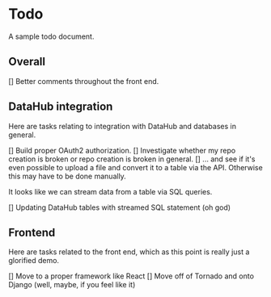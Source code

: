 # Todo
A sample todo document.

## Overall
[] Better comments throughout the front end.

## DataHub integration
Here are tasks relating to integration with DataHub and databases in general.

[] Build proper OAuth2 authorization.
[] Investigate whether my repo creation is broken or repo creation is broken in general.
[] ... and see if it's even possible to upload a file and convert it to a table via the API. Otherwise this may have to be done manually.

It looks like we can stream data from a table via SQL queries.

[] Updating DataHub tables with streamed SQL statement (oh god)

## Frontend
Here are tasks related to the front end, which as this point is really just a glorified demo.

[] Move to a proper framework like React
[] Move off of Tornado and onto Django (well, maybe, if you feel like it)
